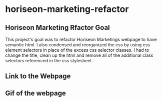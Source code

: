 # horiseon-marketing-refactor

## Horiseon Marketing Rfactor Goal
This project's goal was to refactor Horiseon Marketings webpage to have semantic html. I also condensed and reorganized the css by using css element selectors in place of the excess css selector classes. I had to change the title, clean up the html and remove all of the additional class selectors referenced in the css stylesheet.

## Link to the Webpage


## Gif of the webpage
